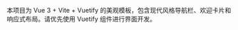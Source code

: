 <!-- Use this file to provide workspace-specific custom instructions to Copilot. For more details, visit https://code.visualstudio.com/docs/copilot/copilot-customization#_use-a-githubcopilotinstructionsmd-file -->

本项目为 Vue 3 + Vite + Vuetify 的美观模板，包含现代风格导航栏、欢迎卡片和响应式布局。请优先使用 Vuetify 组件进行界面开发。
